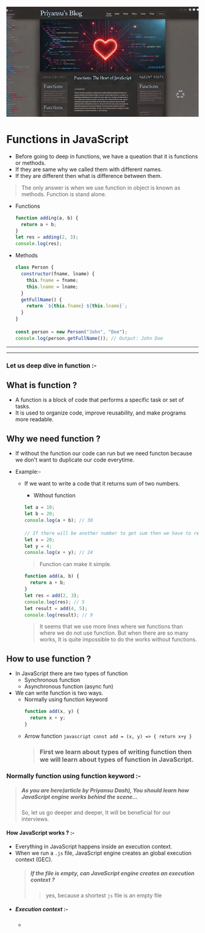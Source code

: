 ![functions](./images/functions.webp)

# Functions in JavaScript

- Before going to deep in functions, we have a queation that it is functions or methods.
- If they are same why we called them with different names.
- If they are different then what is difference between them.

> The only answer is when we use function in object is known as methods.
> Function is stand alone.

- Functions

  ```javascript
  function adding(a, b) {
    return a + b;
  }
  let res = adding(2, 3);
  console.log(res);
  ```

- Methods

  ```javascript
  class Person {
    constructor(fname, lname) {
      this.fname = fname;
      this.lname = lname;
    }
    getFullName() {
      return `${this.fname} ${this.lname}`;
    }
  }

  const person = new Person("John", "Doe");
  console.log(person.getFullName()); // Output: John Doe
  ```

---

---

### Let us deep dive in function :-

## What is function ?

- A function is a block of code that performs a specific task or set of tasks.
- It is used to organize code, improve reusability, and make programs more readable.

## Why we need function ?

- If without the function our code can run but we need functon because we don't want to duplicate our code everytime.
- Example:-

  - If we want to write a code that it returns sum of two numbers.

    - Without function

    ```javascript
    let a = 10;
    let b = 20;
    console.log(a + b); // 30

    // If there will be another number to get sum then we have to repeat the same code
    let x = 20;
    let y = 4;
    console.log(x + y); // 24
    ```

    > Function can make it simple.

    ```javascript
    function add(a, b) {
      return a + b;
    }
    let res = add(2, 3);
    console.log(res); // 5
    let result = add(4, 5);
    console.log(result); // 9
    ```

    > It seems that we use more lines where we functions than where we do not use function. But when there are so many works, It is quite impossible to do the works without functions.

## How to use function ?

- In JavaScript there are two types of function
  - Synchronous function
  - Asynchronous function (async fun)
- We can write function is two ways.
  - Normally using function keyword
    ```javascript
    function add(x, y) {
      return x + y;
    }
    ```
  - Arrow function
    `javascript
    const add = (x, y) => {
      return x+y
    }
   `
    > ### First we learn about types of writing function then we will learn about types of function in JavaScript.

### Normally function using function keyword :-

> ##### As you are here(article by Priyansu Dash), You should learn how JavaScript engine works behind the scene...
>
> So, let us go deeper and deeper, It will be beneficial for our interviews.

#### How JavaScript works ? :-

- Everything in JavaScript happens inside an execution context.
- When we run a `.js` file, JavaScript engine creates an global execution context (GEC).
  > ##### If the file is empty, can JavaScript engine creates an execution context ?
  >
  > > yes, because a shortest `js` file is an empty file
- ##### **Execution context** :-
  -
